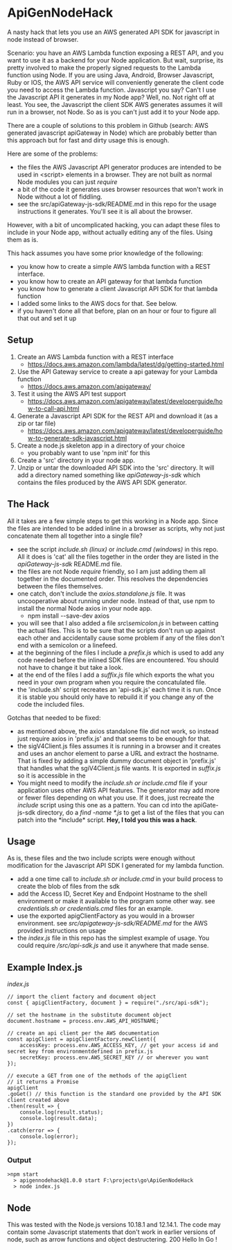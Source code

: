 # ApiGenNodeHack

A nasty hack that lets you use an AWS generated API SDK for javascript in node instead of browser.

Scenario: you have an AWS Lambda function exposing a REST API, and you want to use it as a backend
for your Node application. But wait, surprise, its pretty involved to make the properly signed
requests to the Lambda function using Node. If you are using Java, Android, Browser Javascript,
Ruby or IOS, the AWS API service will conveniently generate the client code you need to access
the Lambda function. Javascript you say? Can't I use the Javascript API it generates in my Node app?
Well, no. Not right off at least. You see, the Javascript the client SDK AWS generates assumes it will run
in a browser, not Node. So as is you can't just add it to your Node app.

There are a couple of solutions to this problem in Github (search: AWS generated javascript apiGateway in Node) which are
probably better than this approach but for fast and dirty usage this is enough.

Here are some of the problems:

- the files the AWS Javascript API generator produces are intended to be used in \<script\> elements in a browser. They are not built as normal Node modules you can just _require_
- a bit of the code it generates uses browser resources that won't work in Node without a lot of fiddling.
- see the src/apiGateway-js-sdk/README.md in this repo for the usage instructions it generates. You'll see it is all about the browser.

However, with a bit of uncomplicated hacking, you can adapt these files to include in your Node app, without actually
editing any of the files. Using them as is.

This hack assumes you have some prior knowledge of the following:

- you know how to create a simple AWS lambda function with a REST interface.
- you know how to create an API gateway for that lambda function
- you know how to generate a client Javascript API SDK for that lambda function
- I added some links to the AWS docs for that. See below.
- if you haven't done all that before, plan on an hour or four to figure all that out and set it up

## Setup

1. Create an AWS Lambda function with a REST interface
   - https://docs.aws.amazon.com/lambda/latest/dg/getting-started.html
2. Use the API Gateway service to create a api gateway for your Lambda function
   - https://docs.aws.amazon.com/apigateway/
3. Test it using the AWS API test support
   - https://docs.aws.amazon.com/apigateway/latest/developerguide/how-to-call-api.html
4. Generate a Javascript API SDK for the REST API and download it (as a zip or tar file)
   - https://docs.aws.amazon.com/apigateway/latest/developerguide/how-to-generate-sdk-javascript.html
5. Create a node.js skeleton app in a directory of your choice
   - you probably want to use 'npm init' for this
6. Create a 'src' directory in your node app.
7. Unzip or untar the downloaded API SDK into the 'src' directory. It will add a directory named something like _apiGateway-js-sdk_ which contains the files produced by the AWS API SDK generator.

## The Hack

All it takes are a few simple steps to get this working in a Node app. Since the files are intended to be added inline in a browser as scripts, why not just concatenate them all together into a single file?

- see the script _include.sh (linux)_ or _include.cmd (windows)_ in this repo. All it does is 'cat' all the files together in the order they are listed in the _apiGateway-js-sdk_ README.md file.
- the files are not Node _require_ friendly, so I am just adding them all together in the documented order. This resolves the dependencies between the files themselves.
- one catch, don't include the _axios.standalone.js_ file. It was uncooperative about running under node. Instead of that, use npm to install the normal Node axios in your node app.
  - npm install --save-dev axios
- you will see that I also added a file _src\\semicolon.js_ in between catting the actual files. This is to be sure that the scripts don't run up against each other and accidentally cause some problem if any of the files don't end with a semicolon or a linefeed.
- at the beginning of the files I include a _prefix.js_ which is used to add any code needed before the inlined SDK files are encountered. You should not have to change it but take a look.
- at the end of the files I add a _suffix.js_ file which exports the what you need in your own program when you require the concatulated file.
- the 'include.sh' script recreates an 'api-sdk.js' each time it is run. Once it is stable you should only have to rebuild it if you change any of the code the included files.

Gotchas that needed to be fixed:

- as mentioned above, the axios standalone file did not work, so instead just require axios in 'prefix.js' and that seems to be enough for that.
- the sigV4Client.js files assumes it is running in a browser and it creates and uses an anchor element to parse a URL and extract the hostname. That is fixed by adding a simple dummy document object in 'prefix.js' that handles what the sgiV4Client.js file wants. It is exported in _suffix.js_ so it is accessible in the
- You might need to modify the _include.sh or include.cmd_ file if your application uses other AWS API features. The generator may add more or fewer files depending on what you use. If it does, just recreate the _include_ script using this one as a pattern. You can cd into the apiGate-js-sdk directory, do a _find -name \*.js_ to get a list of the files that you can patch into the \*include\* script. **Hey, I told you this was a hack**.

## Usage

As is, these files and the two include scripts were enough without modification for the Javascript API SDK I generated for my lambda function.

- add a one time call to _include.sh or include.cmd_ in your build process to create the blob of files from the sdk
- add the Access ID, Secret Key and Endpoint Hostname to the shell environment or make it available to the program some other way. see _credentials.sh or credentials.cmd_ files for an example.
- use the exported apigClientFactory as you would in a browser environment. see _src/apigateway-js-sdk/README.md_ for the AWS provided instructions on usage
- the _index.js_ file in this repo has the simplest example of usage. You could require _/src/api-sdk.js_ and use it anywhere that made sense.

## Example Index.js

_index.js_

    // import the client factory and document object
    const { apigClientFactory, document } = require("./src/api-sdk");

    // set the hostname in the substitute document object
    document.hostname = process.env.AWS_API_HOSTNAME;

    // create an api client per the AWS documentation
    const apigClient = apigClientFactory.newClient({
        accessKey: process.env.AWS_ACCESS_KEY, // get your access id and secret key from environmentdefined in prefix.js
        secretKey: process.env.AWS_SECRET_KEY // or wherever you want
    });

    // execute a GET from one of the methods of the apigClient
    // it returns a Promise
    apigClient
    .goGet() // this function is the standard one provided by the API SDK client created above
    .then(result => {
        console.log(result.status);
        console.log(result.data);
    })
    .catch(error => {
        console.log(error);
    });

### Output

    >npm start
      > apigennodehack@1.0.0 start F:\projects\go\ApiGenNodeHack
      > node index.js

## Node
This was tested with the Node.js versions 10.18.1 and 12.14.1. The code may contain some Javascript statements that don't work in earlier versions of node, such as arrow functions and object destructering.
      200
      Hello In Go !
